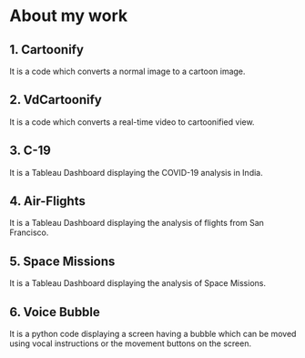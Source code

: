 # About my work
## 1. Cartoonify
It is a code which converts a normal image to a cartoon image.
## 2. VdCartoonify
It is a code which converts a real-time video to cartoonified view.
## 3. C-19
It is a Tableau Dashboard displaying the COVID-19 analysis in India.
## 4. Air-Flights 
It is a Tableau Dashboard displaying the analysis of flights from San Francisco.
## 5. Space Missions
It is a Tableau Dashboard displaying the analysis of Space Missions.
## 6. Voice Bubble
It is a python code displaying a screen having a bubble which can be moved using vocal instructions or the movement buttons on the screen.
